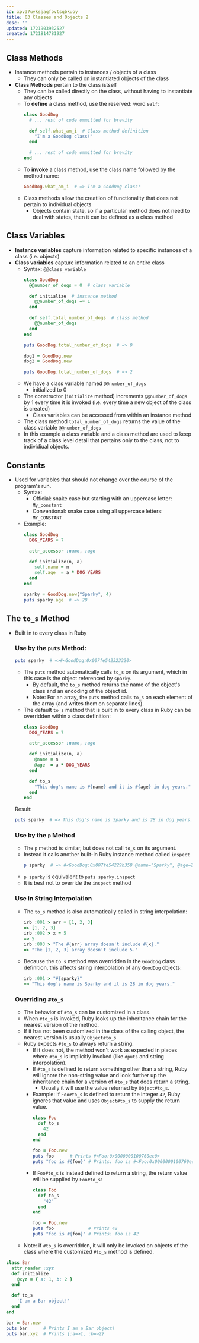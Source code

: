```yaml
---
id: xpv37uyksjagfbvtsqbkuoy
title: 03 Classes and Objects 2
desc: ''
updated: 1721903932527
created: 1721814781927
---
```

## Class Methods
- Instance methods pertain to instances / objects of a class
  - They can only be called on instantiated objects of the class
- **Class Methods** pertain to the class istself
  - They can be called directly on the class, without having to instantiate any objects
  - To **define** a class method, use the reserved: word `self`:
    ```ruby
    class GoodDog
      # ... rest of code ommitted for brevity

      def self.what_am_i  # Class method definition
        "I'm a GoodDog class!"
      end

      # ... rest of code ommitted for brevity
    end
    ```
  - To **invoke** a class method, use the class name followed by the method name:
    ```ruby
    GoodDog.what_am_i  # => I'm a GoodDog class!
    ```
  - Class methods allow the creatiion of functionality that does not pertain to individual objects
    - Objects contain state, so if a particular method does not need to deal with states, then it can be defined as a class method
## Class Variables
- **Instance variables** capture information related to specific instances of a class (i.e. objects)
- **Class variables** capture information related to an entire class
  - Syntax: `@@class_variable`
    ```ruby
    class GoodDog
      @@number_of_dogs = 0  # class variable

      def initialize  # instance method
        @@number_of_dogs += 1
      end

      def self.total_number_of_dogs  # class method
        @@number_of_dogs
      end
    end

    puts GoodDog.total_number_of_dogs  # => 0

    dog1 = GoodDog.new
    dog2 = GoodDog.new

    puts GoodDog.total_number_of_dogs  # => 2
    ```
  - We have a class variable named `@@number_of_dogs`
    - initialized to 0
  - The constructor (`initialize` method) increments `@@number_of_dogs` by 1 every time it is invoked (i.e. every time a new object of the class is created)
    - Class variables can be accessed from within an instance method
  - The class method `total_number_of_dogs` returns the value of the class variable `@@number_of_dogs`
  - In this example a class variable and a class method are used to keep track of a class level detail that pertains only to the class, not to individiual objects.
## Constants
- Used for variables that should not change over the course of the program's run.
  - Syntax:
    - Official: snake case but starting with an uppercase letter: `My_constant`
    - Conventional: snake case using all uppercase letters: `MY_CONSTANT`
  - Example:
    ```ruby
    class GoodDog
      DOG_YEARS = 7

      attr_accessor :name, :age

      def initialize(n, a)
        self.name = n
        self.age  = a * DOG_YEARS
      end
    end

    sparky = GoodDog.new("Sparky", 4)
    puts sparky.age  # => 28
    ```
## The `to_s` Method
- Built in to every class in Ruby
  ### Use by the `puts` Method:

  ```ruby
  puts sparky  # =>#<GoodDog:0x007fe542323320>
  ```
  - The `puts` method automatically calls `to_s` on its argument, which in this case is the object referenced by `sparky`.
    - By default, the `to_s` method returns the name of the object's class and an encoding of the object id.
    - Note: For an array, the `puts` method calls `to_s` on each element of the array (and writes them on separate lines).
  - The default `to_s` method that is built in to every class in Ruby can be overridden within a class definition:
    ```ruby
    class GoodDog
      DOG_YEARS = 7

      attr_accessor :name, :age

      def initialize(n, a)
        @name = n
        @age  = a * DOG_YEARS
      end

      def to_s
        "This dog's name is #{name} and it is #{age} in dog years."
      end
    end
    ```
  Result:
    ```ruby
    puts sparky  # => This dog's name is Sparky and is 28 in dog years.
    ```
  ### Use by the `p` Method
  - The `p` method is similar, but does not call `to_s` on its argument.
  - Instead it calls another built-in Ruby instance method called `inspect`
      ```ruby
      p sparky  # => #<GoodDog:0x007fe54229b358 @name="Sparky", @age=28>
      ```
  - `p sparky` is equivalent to `puts sparky.inspect`
  - It is best not to override the `inspect` method
  ### Use in String Interpolation
  - The `to_s` method is also automatically called in string interpolation:
    ```ruby
    irb :001 > arr = [1, 2, 3]
    => [1, 2, 3]
    irb :002 > x = 5
    => 5
    irb :003 > "The #{arr} array doesn't include #{x}."
    => "The [1, 2, 3] array doesn't include 5."
    ```
  - Because the `to_s` method was overridden in the `GoodDog` class definition, this affects string interpolation of any `GoodDog` objects:
    ```ruby
    irb :001 > "#{sparky}"
    => "This dog's name is Sparky and it is 28 in dog years."
    ```
  ### Overriding `#to_s`
  - The behavior of `#to_s` can be customized in a class.
  - When `#to_s` is invoked, Ruby looks up the inheritance chain for the nearest version of the method.
  - If it has not been customized in the class of the calling object, the nearest version is usually `Object#to_s`
  - Ruby expects `#to_s` to always return a string.
    - If it does not, the method won't work as expected in places where `#to_s` is implicitly invoked (like `#puts` and string interpolation).
    - If `#to_s` is defined to return something other than a string, Ruby will ignore the non-string value and look further up the inheritance chain for a version of `#to_s` that does return a string.
      - Usually it will use the value returned by `Object#to_s`.
    - Example: If `Foo#to_s` is defined to return the integer `42`, Ruby ignores that value and uses `Object#to_s` to supply the return value.
      ```ruby
      class Foo
        def to_s
          42
        end
      end

      foo = Foo.new
      puts foo      # Prints #<Foo:0x0000000100760ec0>
      puts "foo is #{foo}" # Prints: foo is #<Foo:0x0000000100760ec0>
      ```
    - If `Foo#to_s` is instead defined to return a string, the return value will be supplied by `Foo#to_s`:
      ```ruby
      class Foo
        def to_s
          "42"
        end
      end

      foo = Foo.new
      puts foo             # Prints 42
      puts "foo is #{foo}" # Prints: foo is 42
      ```
  - Note: if `#to_s` is overridden, it will only be invoked on objects of the class where the customized `#to_s` method is defined.
```ruby
class Bar
  attr_reader :xyz
  def initialize
    @xyz = { a: 1, b: 2 }
  end

  def to_s
    'I am a Bar object!'
  end
end

bar = Bar.new
puts bar      # Prints I am a Bar object!
puts bar.xyz  # Prints {:a=>1, :b=>2}
```